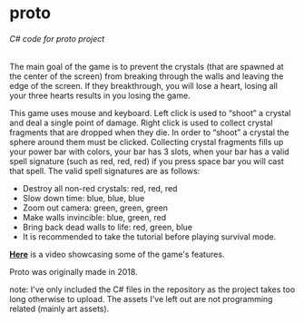 # proto
###### C# code for proto project

The main goal of the game is to prevent the crystals (that are spawned at the center of the screen) from breaking through the walls and leaving the edge of the screen. 
If they breakthrough, you will lose a heart, losing all your three hearts results in you losing the game.

This game uses mouse and keyboard. Left click is used to “shoot” a crystal and deal a single point of damage. Right click is used to collect crystal fragments that are dropped when they die. In order to “shoot” a crystal the sphere around them must be clicked. Collecting crystal fragments fills up your power bar with colors, your bar has 3 slots, when your bar has a valid spell signature (such as red, red, red) if you press space bar you will cast that spell. The valid spell signatures are as follows:

- Destroy all non-red crystals: red, red, red
- Slow down time: blue, blue, blue
- Zoom out camera: green, green, green
- Make walls invincible: blue, green, red
- Bring back dead walls to life: red, green, blue
- It is recommended to take the tutorial before playing survival mode.

**[Here](https://youtu.be/mFgl3NRhtsA)** is a video showcasing some of the game's features.

Proto was originally made in 2018.

note: I've only included the C# files in the repository as the project takes too long otherwise to upload. The assets I've left out are not programming related (mainly art assets).


